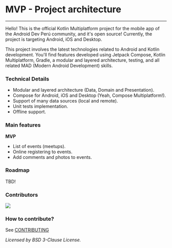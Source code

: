 # MVP - Project architecture
---

Hello! This is the official Kotlin Multiplatform project for the mobile app of the Android Dev Perú community, and it's open source! Currently, the project is targeting Android, iOS and Desktop.

This project involves the latest technologies related to Android and Kotlin development. You'll find features developed using Jetpack Compose, Kotlin Multiplatform, Gradle, a modular and layered architecture, testing, and all related MAD (Modern Android Development) skills.

### Technical Details
- Modular and layered architecture (Data, Domain and Presentation).
- Compose for Android, iOS and Desktop (Yeah, Compose Multiplatform!).
- Support of many data sources (local and remote).
- Unit tests implementation.
- Offline support.

### Main features
**MVP**
- List of events (meetups).
- Online registering to events.
- Add comments and photos to events.

### Roadmap
TBD!

### Contributors
<a href="https://github.com/Android-Dev-Peru/ADPMeetUps/graphs/contributors">
  <img src="https://contrib.rocks/image?repo=Android-Dev-Peru/ADPMeetUps" />
</a>

### How to contribute?
See [CONTRIBUTING](/CONTRIBUTING.md)

_Licensed by BSD 3-Clause License._
